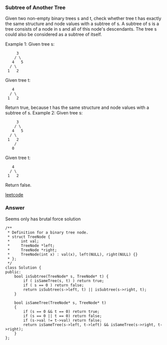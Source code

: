 ### Subtree of Another Tree
Given two non-empty binary trees s and t, check whether tree t has exactly the same structure and node values with a subtree of s. A subtree of s is a tree consists of a node in s and all of this node's descendants. The tree s could also be considered as a subtree of itself.

Example 1:
Given tree s:

	     3
	    / \
	   4   5
	  / \
	 1   2
Given tree t:

	   4 
	  / \
	 1   2
Return true, because t has the same structure and node values with a subtree of s.
Example 2:
Given tree s:

	     3
	    / \
	   4   5
	  / \
	 1   2
	    /
	   0
Given tree t:

	   4
	  / \
	 1   2
Return false.

[leetcode](https://leetcode.com/problems/subtree-of-another-tree/description/)

### Answer

Seems only has brutal force solution

	/**
	 * Definition for a binary tree node.
	 * struct TreeNode {
	 *     int val;
	 *     TreeNode *left;
	 *     TreeNode *right;
	 *     TreeNode(int x) : val(x), left(NULL), right(NULL) {}
	 * };
	 */
	class Solution {
	public:
	    bool isSubtree(TreeNode* s, TreeNode* t) {
	        if ( isSameTree(s, t) ) return true;
	        if ( s == 0 ) return false;
	        return isSubtree(s->left, t) || isSubtree(s->right, t);
	    }
	    
	    bool isSameTree(TreeNode* s, TreeNode* t)
	    {
	        if (s == 0 && t == 0) return true;
	        if (s == 0 || t == 0) return false;
	        if (s->val != t->val) return false;
	        return isSameTree(s->left, t->left) && isSameTree(s->right, t->right);
	    }
	};
